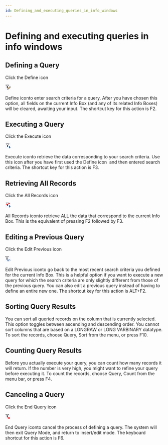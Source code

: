 ```yaml
---
id: Defining_and_executing_queries_in_info_windows
---
```


# Defining and executing queries in info windows

## Defining a Query

Click the Define icon 

![](./assets/f566d463-4f36-42c9-bfd1-edbbdcecee8d.png)

Define iconto enter search criteria for a query. After you have chosen this option, all fields on the current Info Box (and any of its related Info Boxes) will be cleared, awaiting your input. The shortcut key for this action is F2.

## Executing a Query

Click the Execute icon 

![](./assets/cd88da2f-e597-4ec7-9a94-4ecd35d87406.png)

Execute iconto retrieve the data corresponding to your search criteria. Use this icon after you have first used the Define icon  and then entered search criteria. The shortcut key for this action is F3.

## Retrieving All Records

Click the All Records icon

![](./assets/f9565410-b1ca-44c9-bd22-36ac7427eb48.png)

All Records iconto retrieve ALL the data that correspond to the current Info Box. This is the equivalent of pressing F2 followed by F3.

## Editing a Previous Query

Click the Edit Previous icon

![](./assets/8ad4a309-873d-4224-84e4-f1b1aa7c255b.png)

Edit Previous iconto go back to the most recent search criteria you defined for the current Info Box. This is a helpful option if you want to execute a new query for which the search criteria are only slightly different from those of the previous query. You can also edit a previous query instead of having to define an entire new one. The shortcut key for this action is ALT+F2.

## Sorting Query Results

You can sort all queried records on the column that is currently selected. This option toggles between ascending and descending order. You cannot sort columns that are based on a LONGRAW or LONG VARBINARY datatype. To sort the records, choose Query, Sort from the menu, or press F10.

## Counting Query Results

Before you actually execute your query, you can count how many records it will return. If the number is very high, you might want to refine your query before executing it. To count the records, choose Query, Count from the menu bar, or press F4.

## Canceling a Query

Click the End Query icon 

![](./assets/afeb6afd-1778-4e04-82cc-bff36c7a0788.png)

End Query iconto cancel the process of defining a query. The system will then exit Query Mode, and return to insert/edit mode. The keyboard shortcut for this action is F6.